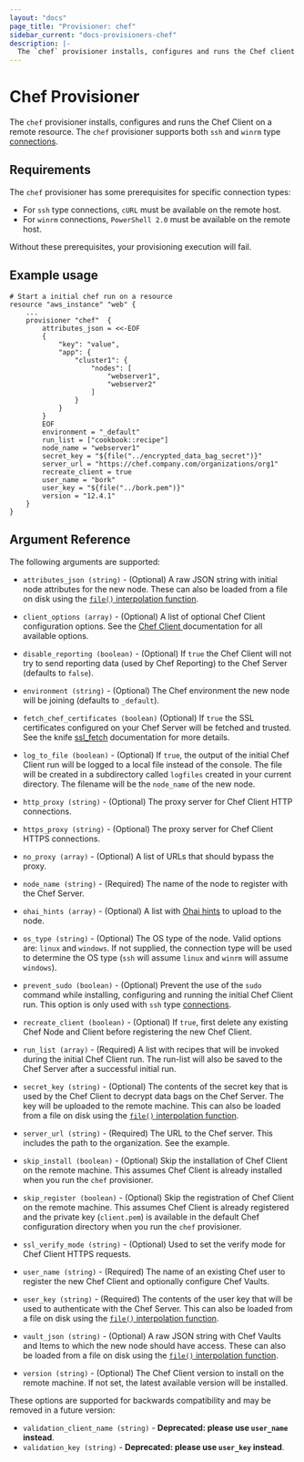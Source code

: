 ```yaml
---
layout: "docs"
page_title: "Provisioner: chef"
sidebar_current: "docs-provisioners-chef"
description: |-
  The `chef` provisioner installs, configures and runs the Chef client on a resource.
---
```


# Chef Provisioner

The `chef` provisioner installs, configures and runs the Chef Client on a remote resource. The `chef` provisioner supports both `ssh`
and `winrm` type [connections](/docs/provisioners/connection.html).

## Requirements

The `chef` provisioner has some prerequisites for specific connection types:

* For `ssh` type connections, `cURL` must be available on the remote host.
* For `winrm` connections, `PowerShell 2.0` must be available on the remote host.

Without these prerequisites, your provisioning execution will fail.

## Example usage

```
# Start a initial chef run on a resource
resource "aws_instance" "web" {
    ...
    provisioner "chef"  {
        attributes_json = <<-EOF
        {
            "key": "value",
            "app": {
                "cluster1": {
                    "nodes": [
                        "webserver1",
                        "webserver2"
                    ]
                }
            }
        }
        EOF
        environment = "_default"
        run_list = ["cookbook::recipe"]
        node_name = "webserver1"
        secret_key = "${file("../encrypted_data_bag_secret")}"
        server_url = "https://chef.company.com/organizations/org1"
        recreate_client = true
        user_name = "bork"
        user_key = "${file("../bork.pem")}"
        version = "12.4.1"
    }
}
```

## Argument Reference

The following arguments are supported:

* `attributes_json (string)` - (Optional) A raw JSON string with initial node attributes
  for the new node. These can also be loaded from a file on disk using the [`file()`
  interpolation function](/docs/configuration/interpolation.html#file_path_).

* `client_options (array)` - (Optional) A list of optional Chef Client configuration
  options. See the [Chef Client ](https://docs.chef.io/config_rb_client.html) documentation
  for all available options.

* `disable_reporting (boolean)` - (Optional) If `true` the Chef Client will not try to send
  reporting data (used by Chef Reporting) to the Chef Server (defaults to `false`).

* `environment (string)` - (Optional) The Chef environment the new node will be joining
  (defaults to `_default`).

* `fetch_chef_certificates (boolean)` (Optional) If `true` the SSL certificates configured
  on your Chef Server will be fetched and trusted. See the knife [ssl_fetch](https://docs.chef.io/knife_ssl_fetch.html)
  documentation for more details.

* `log_to_file (boolean)` - (Optional) If `true`, the output of the initial Chef Client run
  will be logged to a local file instead of the console. The file will be created in a
  subdirectory called `logfiles` created in your current directory. The filename will be
  the `node_name` of the new node.

* `http_proxy (string)` - (Optional) The proxy server for Chef Client HTTP connections.

* `https_proxy (string)` - (Optional) The proxy server for Chef Client HTTPS connections.

* `no_proxy (array)` - (Optional) A list of URLs that should bypass the proxy.

* `node_name (string)` - (Required) The name of the node to register with the Chef Server.

* `ohai_hints (array)` - (Optional) A list with
  [Ohai hints](https://docs.chef.io/ohai.html#hints) to upload to the node.

* `os_type (string)` - (Optional) The OS type of the node. Valid options are: `linux` and
  `windows`. If not supplied, the connection type will be used to determine the OS type (`ssh`
  will assume `linux` and `winrm` will assume `windows`).

* `prevent_sudo (boolean)` - (Optional) Prevent the use of the `sudo` command while installing, configuring
  and running the initial Chef Client run. This option is only used with `ssh` type
  [connections](/docs/provisioners/connection.html).

* `recreate_client (boolean)` - (Optional) If `true`, first delete any existing Chef Node and
  Client before registering the new Chef Client.

* `run_list (array)` - (Required) A list with recipes that will be invoked during the initial
  Chef Client run. The run-list will also be saved to the Chef Server after a successful
  initial run.

* `secret_key (string)` - (Optional) The contents of the secret key that is used
  by the Chef Client to decrypt data bags on the Chef Server. The key will be uploaded to the remote
  machine. This can also be loaded from a file on disk using the [`file()` interpolation
  function](/docs/configuration/interpolation.html#file_path_).

* `server_url (string)` - (Required) The URL to the Chef server. This includes the path to
  the organization. See the example.

* `skip_install (boolean)` - (Optional) Skip the installation of Chef Client on the remote
  machine. This assumes Chef Client is already installed when you run the `chef`
  provisioner.

* `skip_register (boolean)` - (Optional) Skip the registration of Chef Client on the remote
  machine. This assumes Chef Client is already registered and the private key (`client.pem`)
  is available in the default Chef configuration directory when you run the `chef`
  provisioner.

* `ssl_verify_mode (string)` - (Optional) Used to set the verify mode for Chef Client HTTPS
  requests.

* `user_name (string)` - (Required) The name of an existing Chef user to register
  the new Chef Client and optionally configure Chef Vaults.

* `user_key (string)` - (Required) The contents of the user key that will be used to
  authenticate with the Chef Server. This can also be loaded from a file on disk using the [`file()`
  interpolation function](/docs/configuration/interpolation.html#file_path_).

* `vault_json (string)` - (Optional) A raw JSON string with Chef Vaults and Items to which the new node
  should have access. These can also be loaded from a file on disk using the
  [`file()` interpolation function](/docs/configuration/interpolation.html#file_path_).

* `version (string)` - (Optional) The Chef Client version to install on the remote machine.
  If not set, the latest available version will be installed.

These options are supported for backwards compatibility and may be removed in a
future version:

* `validation_client_name (string)` - __Deprecated: please use `user_name` instead__.
* `validation_key (string)` - __Deprecated: please use `user_key` instead__.
